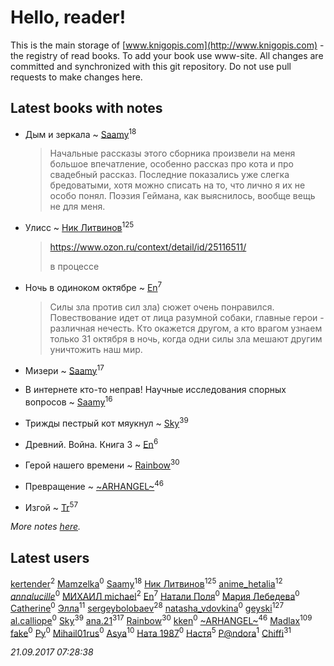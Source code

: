 # Hello, reader!
This is the main storage of [www.knigopis.com](http://www.knigopis.com) - the registry of read books.
To add your book use www-site. All changes are committed and synchronized with this git repository.
Do not use pull requests to make changes here.


## Latest books with notes
* Дым и зеркала ~ [Saamy](users/115/115226508-vkontakte)<sup>18</sup>
    > Начальные рассказы этого сборника произвели на меня большое впечатление, особенно рассказ про кота и про свадебный рассказ. Последние показались уже слегка бредоватыми, хотя можно списать на то, что лично я их не особо понял. Поэзия Геймана, как выяснилось, вообще вещь не для меня.

* Улисс ~ [Ник Литвинов](users/241/241974816-vkontakte)<sup>125</sup>
    > https://www.ozon.ru/context/detail/id/25116511/
    > 
    > в процессе

* Ночь в одиноком октябре ~ [En](users/333/333646551-vkontakte)<sup>7</sup>
    > Силы зла против сил зла) сюжет очень понравился. Повествование идет от лица разумной собаки, главные герои - различная нечесть. Кто окажется другом, а кто врагом узнаем только 31 октября в ночь, когда одни силы зла мешают другим уничтожить наш мир.

* Мизери ~ [Saamy](users/115/115226508-vkontakte)<sup>17</sup>

* В интернете кто-то неправ! Научные исследования спорных вопросов ~ [Saamy](users/115/115226508-vkontakte)<sup>16</sup>

* Трижды пестрый кот мяукнул ~ [Sky](users/118/118049897850017649660-google)<sup>39</sup>

* Древний. Война. Книга 3 ~ [En](users/333/333646551-vkontakte)<sup>6</sup>

* Герой нашего времени ~ [Rainbow](users/109/109787328219839805802-google)<sup>30</sup>

* Превращение ~ [~ARHANGEL~](users/642/64251996-vkontakte)<sup>46</sup>

* Изгой ~ [Tr](users/122/12282474-vkontakte)<sup>57</sup>


_More notes [here](latest_books_with_notes.md)._


## Latest users
[kertender](users/228/228182315-vkontakte)<sup>2</sup> 
[Mamzelka](users/900/90087750-vkontakte)<sup>0</sup> 
[Saamy](users/115/115226508-vkontakte)<sup>18</sup> 
[Ник Литвинов](users/241/241974816-vkontakte)<sup>125</sup> 
[anime_hetalia](users/137/137961387-vkontakte)<sup>12</sup> 
[_annalucille_](users/305/3052811375-instagram)<sup>0</sup> 
[МИХАИЛ michael](users/140/14017304233624657357-mailru)<sup>2</sup> 
[En](users/333/333646551-vkontakte)<sup>7</sup> 
[Натали Поля](users/223/223425623-vkontakte)<sup>0</sup> 
[Мария Лебедева](users/727/727668597942622744-mailru)<sup>0</sup> 
[Catherine](users/156/156734607-vkontakte)<sup>0</sup> 
[Элла](users/100/1002037069862545-facebook)<sup>11</sup> 
[sergeybolobaev](users/379/37918255-vkontakte)<sup>28</sup> 
[natasha_vdovkina](users/985/9857482-vkontakte)<sup>0</sup> 
[geyski](users/221/221959664-vkontakte)<sup>127</sup> 
[al.calliope](users/189/189970338-vkontakte)<sup>0</sup> 
[Sky](users/118/118049897850017649660-google)<sup>39</sup> 
[ana.21](users/107/107655526900000657481-google)<sup>317</sup> 
[Rainbow](users/109/109787328219839805802-google)<sup>30</sup> 
[kken](users/114/114995432969872830384-google)<sup>0</sup> 
[~ARHANGEL~](users/642/64251996-vkontakte)<sup>46</sup> 
[Madlax](users/158/158304782-vkontakte)<sup>109</sup> 
[fake](users/377/377249771-vkontakte)<sup>0</sup> 
[Ру](users/622/62264231-vkontakte)<sup>0</sup> 
[Mihail01rus](users/105/105729661373202631037-google)<sup>0</sup> 
[Asya](users/111/111688198065279912162-google)<sup>10</sup> 
[Ната 1987](users/283/283971510-vkontakte)<sup>0</sup> 
[Настя](users/172/172783956-vkontakte)<sup>5</sup> 
[P@ndora](users/366/36633162-vkontakte)<sup>1</sup> 
[Chiffi](users/105/105831994080785626680-google)<sup>31</sup> 


_21.09.2017 07:28:38_
